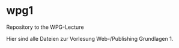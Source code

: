 # wpg1
Repository to the WPG-Lecture

Hier sind alle Dateien zur Vorlesung Web-/Publishing Grundlagen 1.